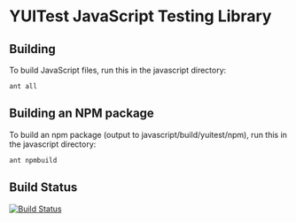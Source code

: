 YUITest JavaScript Testing Library
==================================

Building
--------

To build JavaScript files, run this in the javascript directory:

    ant all
    
Building an NPM package
-----------------------

To build an npm package (output to javascript/build/yuitest/npm), run this in the javascript directory:

    ant npmbuild
    
    
Build Status
------------

[![Build Status](https://secure.travis-ci.org/yui/yuitest.png?branch=master)](http://travis-ci.org/yui/yuitest)
